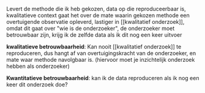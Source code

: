 Levert de methode die ik heb gekozen, data op die reproduceerbaar is, kwalitatieve context gaat het over de mate waarin gekozen methode een overtuigende observatie opleverd, lastiger in [[kwalitatief onderzoek]], omdat dit gaat over "wie is de onderzoeker", de onderzoeker moet betrouwbaar zijn, krijg ik de zelfde data als ik dit nog een keer uitvoer

**kwalitatieve betrouwbaarheid**: Kan nooit [[kwalitatief onderzoek]] te reproduceren, dus hangt af van overtuigingskracht van de onderzoeker, en mate waar methode navolgbaar is. (hiervoor moet je inzichtelijk onderzoek hebben als onderzoeker)


**Kwantitatieve betrouwbaarheid**: kan ik de data reproduceren als ik nog een keer dit onderzoek doe?




